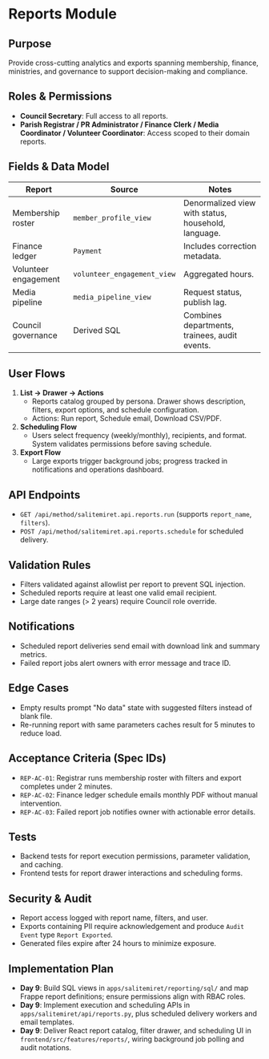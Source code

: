 # Reports Module

## Purpose
Provide cross-cutting analytics and exports spanning membership, finance,
ministries, and governance to support decision-making and compliance.

## Roles & Permissions
- **Council Secretary**: Full access to all reports.
- **Parish Registrar / PR Administrator / Finance Clerk / Media Coordinator /
  Volunteer Coordinator**: Access scoped to their domain reports.

## Fields & Data Model
| Report | Source | Notes |
|--------|--------|-------|
| Membership roster | `member_profile_view` | Denormalized view with status, household, language.
| Finance ledger | `Payment` | Includes correction metadata.
| Volunteer engagement | `volunteer_engagement_view` | Aggregated hours.
| Media pipeline | `media_pipeline_view` | Request status, publish lag.
| Council governance | Derived SQL | Combines departments, trainees, audit events.

## User Flows
1. **List → Drawer → Actions**
   - Reports catalog grouped by persona. Drawer shows description, filters,
     export options, and schedule configuration.
   - Actions: Run report, Schedule email, Download CSV/PDF.
2. **Scheduling Flow**
   - Users select frequency (weekly/monthly), recipients, and format. System
     validates permissions before saving schedule.
3. **Export Flow**
   - Large exports trigger background jobs; progress tracked in notifications and
     operations dashboard.

## API Endpoints
- `GET /api/method/salitemiret.api.reports.run` (supports `report_name`,
  `filters`).
- `POST /api/method/salitemiret.api.reports.schedule` for scheduled delivery.

## Validation Rules
- Filters validated against allowlist per report to prevent SQL injection.
- Scheduled reports require at least one valid email recipient.
- Large date ranges (> 2 years) require Council role override.

## Notifications
- Scheduled report deliveries send email with download link and summary metrics.
- Failed report jobs alert owners with error message and trace ID.

## Edge Cases
- Empty results prompt "No data" state with suggested filters instead of blank
  file.
- Re-running report with same parameters caches result for 5 minutes to reduce
  load.

## Acceptance Criteria (Spec IDs)
- `REP-AC-01`: Registrar runs membership roster with filters and export completes
  under 2 minutes.
- `REP-AC-02`: Finance ledger schedule emails monthly PDF without manual
  intervention.
- `REP-AC-03`: Failed report job notifies owner with actionable error details.

## Tests
- Backend tests for report execution permissions, parameter validation, and
  caching.
- Frontend tests for report drawer interactions and scheduling forms.

## Security & Audit
- Report access logged with report name, filters, and user.
- Exports containing PII require acknowledgement and produce `Audit Event` type
  `Report Exported`.
- Generated files expire after 24 hours to minimize exposure.

## Implementation Plan
- **Day 9**: Build SQL views in `apps/salitemiret/reporting/sql/` and map Frappe
  report definitions; ensure permissions align with RBAC roles.
- **Day 9**: Implement execution and scheduling APIs in
  `apps/salitemiret/api/reports.py`, plus scheduled delivery workers and email
  templates.
- **Day 9**: Deliver React report catalog, filter drawer, and scheduling UI in
  `frontend/src/features/reports/`, wiring background job polling and audit
  notations.
